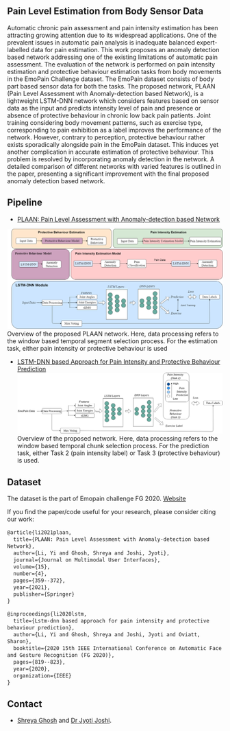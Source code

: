 ## Pain Level Estimation from Body Sensor Data

Automatic chronic pain assessment and pain intensity estimation has been attracting growing attention due to its widespread applications. One of the prevalent issues in automatic pain analysis is inadequate balanced expert-labelled data for pain estimation. This work proposes an anomaly detection based network addressing one of the existing limitations of automatic pain assessment. The evaluation of the network is performed on pain intensity estimation and protective behaviour estimation tasks from body movements in the EmoPain Challenge dataset. The EmoPain dataset consists of body part based sensor data for both the tasks. The proposed network, PLAAN (Pain Level Assessment with Anomaly-detection based Network), is a lightweight LSTM-DNN network which considers features based on sensor data as the input and predicts intensity level of pain and presence or absence of protective behaviour in chronic low back pain patients. Joint training considering body movement patterns, such as exercise type, corresponding to pain exhibition as a label improves the performance of the network. However, contrary to perception, protective behaviour rather exists sporadically alongside pain in the EmoPain dataset. This induces yet another complication in accurate estimation of protective behaviour. This problem is resolved by incorporating anomaly detection in the network. A detailed comparison of different networks with varied features is outlined in the paper, presenting a significant improvement with the final proposed anomaly detection based network. 

## Pipeline 
* [PLAAN: Pain Level Assessment with Anomaly-detection based Network](https://link.springer.com/article/10.1007/s12193-020-00362-8)

![pipeline_plaan](/figs/emopain.png) 
Overview of the proposed PLAAN network. Here, data processing refers to the window based temporal segment selection process. For the estimation task, either pain intensity or protective behaviour is used

* [LSTM-DNN based Approach for Pain Intensity and Protective Behaviour Prediction](https://ieeexplore.ieee.org/abstract/document/9320192)
![pipeline_fg](/figs/emopain_fg.png) 
Overview of the proposed network. Here, data processing refers to the window based temporal chunk selection process. For the prediction task,
either Task 2 (pain intensity label) or Task 3 (protective behaviour) is used.


## Dataset
The dataset is the part of Emopain challenge FG 2020. [Website](https://github.com/Mvrjustid/EmoPainChallenge2020) 


If you find the paper/code useful for your research, please consider citing our work:
```
@article{li2021plaan,
  title={PLAAN: Pain Level Assessment with Anomaly-detection based Network},
  author={Li, Yi and Ghosh, Shreya and Joshi, Jyoti},
  journal={Journal on Multimodal User Interfaces},
  volume={15},
  number={4},
  pages={359--372},
  year={2021},
  publisher={Springer}
}
```
```
@inproceedings{li2020lstm,
  title={Lstm-dnn based approach for pain intensity and protective behaviour prediction},
  author={Li, Yi and Ghosh, Shreya and Joshi, Jyoti and Oviatt, Sharon},
  booktitle={2020 15th IEEE International Conference on Automatic Face and Gesture Recognition (FG 2020)},
  pages={819--823},
  year={2020},
  organization={IEEE}
}
```
 
## Contact
- <a href="https://sites.google.com/view/shreyaghosh/home">Shreya Ghosh</a> and <a href="https://scholar.google.com/citations?hl=en&user=omcJ_bQAAAAJ&view_op=list_works&sortby=pubdate">Dr Jyoti Joshi</a>.
